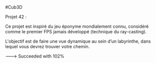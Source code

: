 #Cub3D

Projet 42 :

Ce projet est inspiré du jeu éponyme mondialement connu, considéré comme le premier FPS jamais développé (technique du ray-casting).

L'objectif est de faire une vue dynamique au sein d’un labyrinthe, dans lequel vous devrez trouver votre chemin.

---> Succeeded with 102%

